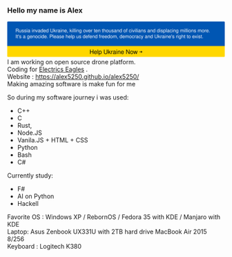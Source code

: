 ### Hello my name is Alex
[![Stand With Ukraine](https://raw.githubusercontent.com/vshymanskyy/StandWithUkraine/main/banner2-direct.svg)](https://stand-with-ukraine.pp.ua)
I am working  on open source drone platform.\
Coding for  [Electrics Eagles](https://www.eeagles.net) . \
Website : https://alex5250.github.io/alex5250/ \
Making amazing software is make fun for me  

 
So during my software journey i was used:
- C++
- C
- Rust,
- Node.JS
- Vanila.JS + HTML + CSS
- Python
- Bash
- C#


Currently study:
- F#
- AI on Python 
- Hackell 



Favorite OS : Windows XP / RebornOS /  Fedora 35 with KDE / Manjaro with KDE \
Laptop: Asus Zenbook UX331U  with 2TB hard drive  MacBook Air 2015 8/256 \
Keyboard : Logitech K380 




